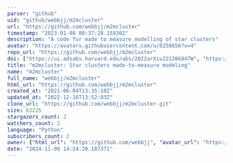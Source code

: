 ```yaml
---
parser: "github"
uid: "github/webbjj/m2mcluster"
url: "https://github.com/webbjj/m2mcluster"
timestamp: "2023-01-08 00:37:28.159302"
description: "A code for made to measure modelling of star clusters"
avatar: "https://avatars.githubusercontent.com/u/8258656?v=4"
repo_url: "https://github.com/webbjj/m2mcluster"
doi: ["https://ui.adsabs.harvard.edu/abs/2022arXiv221206847W", "https://ui.adsabs.harvard.edu/abs/2022ascl.soft12019W/abstract"]
title: "m2mcluster: Star clusters made-to-measure modeling"
name: "m2mcluster"
full_name: "webbjj/m2mcluster"
html_url: "https://github.com/webbjj/m2mcluster"
created_at: "2021-06-04T13:35:10Z"
updated_at: "2022-12-16T13:52:03Z"
clone_url: "https://github.com/webbjj/m2mcluster.git"
size: 63225
stargazers_count: 2
watchers_count: 2
language: "Python"
subscribers_count: 2
owner: {"html_url": "https://github.com/webbjj", "avatar_url": "https://avatars.githubusercontent.com/u/8258656?v=4", "login": "webbjj", "type": "User"}
date: "2024-11-09 14:24:20.187371"
---
```

